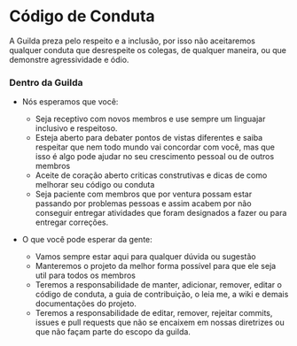 
# Código de Conduta

A Guilda preza pelo respeito e a inclusão, por isso não aceitaremos qualquer conduta que desrespeite os colegas, de qualquer maneira, ou que demonstre agressividade e ódio.

### Dentro da Guilda

- Nós esperamos que você:
    - Seja receptivo com novos membros e use sempre um linguajar inclusivo e respeitoso.
    - Esteja aberto para debater pontos de vistas diferentes e saiba respeitar que nem todo mundo vai concordar com você, mas que isso é algo pode ajudar no seu crescimento pessoal ou de outros membros
    - Aceite de coração aberto criticas construtivas e dicas de como melhorar seu código ou conduta
    - Seja paciente com membros que por ventura possam estar passando por problemas pessoas e assim acabem por não conseguir entregar atividades que foram designados a fazer ou para entregar correções.
    
- O que você pode esperar da gente:
    - Vamos sempre estar aqui para qualquer dúvida ou sugestão
    - Manteremos o projeto da melhor forma possível para que ele seja util para todos os membros
    - Teremos a responsabilidade de manter, adicionar, remover, editar o código de conduta, a guia de contribuição, o leia me, a wiki e demais documentações do projeto.
    - Teremos a responsabilidade de editar, remover, rejeitar commits, issues e pull requests que não se encaixem em nossas diretrizes ou que não façam parte do escopo da guilda.


